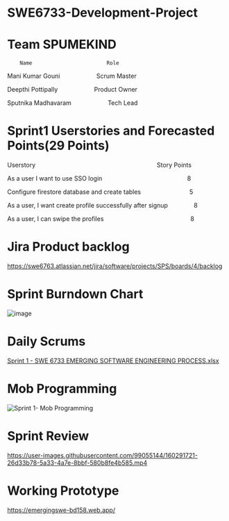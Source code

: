 # SWE6733-Development-Project

# Team SPUMEKIND
        Name                        Role
        
  Mani Kumar Gouni &emsp; &emsp; &emsp;Scrum Master
  
  Deepthi Pottipally &emsp; &emsp; &emsp;Product Owner
  
  Sputnika Madhavaram &emsp; &emsp; &emsp;Tech Lead
  
  
# Sprint1 Userstories and Forecasted Points(29 Points)
 
 Userstory&emsp; &emsp; &emsp; &emsp;&emsp; &emsp; &emsp; &emsp; &emsp; &emsp; &emsp;Story Points
 
 As a user I want to use SSO login &emsp; &emsp; &emsp; &emsp; &emsp; &emsp; &emsp;8  
 
 Configure firestore database and create tables &emsp; &emsp; &emsp; &emsp;5  
 
 As a user, I want create profile successfully after signup  &emsp; &emsp;8
 
 As a user, I can swipe the profiles  &emsp; &emsp; &emsp; &emsp; &emsp; &emsp; &emsp;8
 
# Jira Product backlog
  https://swe6763.atlassian.net/jira/software/projects/SPS/boards/4/backlog
  
#  Sprint Burndown Chart

![image](https://user-images.githubusercontent.com/99055144/160249134-532144fb-1bb8-4c40-9b35-586472941147.png)

# Daily Scrums

[Sprint 1 -  SWE 6733 EMERGING SOFTWARE ENGINEERING PROCESS.xlsx](https://github.com/ManiKumarGouni-KSU/SPUMEKIND/files/8358013/Sprint.1.-.SWE.6733.EMERGING.SOFTWARE.ENGINEERING.PROCESS.xlsx)

# Mob Programming

![Sprint 1- Mob Programming](https://user-images.githubusercontent.com/99055144/160290974-c30de5b1-6cd6-4ecb-bd5e-e0ba82b387fa.png)

# Sprint Review

https://user-images.githubusercontent.com/99055144/160291721-26d33b78-5a33-4a7e-8bbf-580b8fe4b585.mp4

# Working Prototype

https://emergingswe-bd158.web.app/
